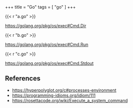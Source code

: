 +++
title = "Go"
tags = [ "go" ]
+++

{{< r "a.go" >}}

<https://golang.org/pkg/os/exec#Cmd.Dir>

{{< r "b.go" >}}

<https://golang.org/pkg/os/exec#Cmd.Run>

{{< r "c.go" >}}

<https://golang.org/pkg/os/exec#Cmd.Stdout>

## References

- <https://hyperpolyglot.org/c#processes-environment>
- <https://programming-idioms.org/idiom/111>
- <https://rosettacode.org/wiki/Execute_a_system_command>
